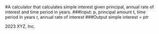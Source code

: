 #A calculator that calculates simple interest given principal, annual rate of interest and time period in years.
###Input:
   p, principal amount
   t, time period in years
   r, annual rate of interest
###Output
   simple interest = p*t*r

2023 XYZ, Inc.
